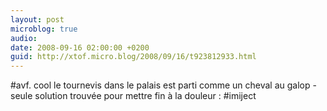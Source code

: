 ```yaml
---
layout: post
microblog: true
audio: 
date: 2008-09-16 02:00:00 +0200
guid: http://xtof.micro.blog/2008/09/16/t923812933.html
---
```

#avf. cool le tournevis dans le palais est parti comme un cheval au galop - seule solution trouvée pour mettre fin à la douleur : #imiject
